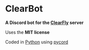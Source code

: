 # ClearBot
**A Discord bot for the [ClearFly](https://discord.gg/jjpwtusf6n) server**

Uses the **MIT license**

Coded in [Python](https://python.org) using [pycord](https://pycord.dev/)
